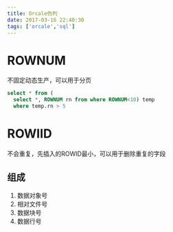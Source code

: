 ```yaml
---
title: Orcale伪列
date: 2017-03-16 22:40:30
tags: ['orcale','sql']
---
```


# ROWNUM
不固定动态生产，可以用于分页
```sql
select * from (
  select *, ROWNUM rn from where ROWNUM<10) temp
  where temp.rn > 5
```
# ROWIID
不会重复，先插入的ROWID最小，可以用于删除重复的字段
## 组成
1. 数据对象号
2. 相对文件号
3. 数据块号
4. 数据行号
